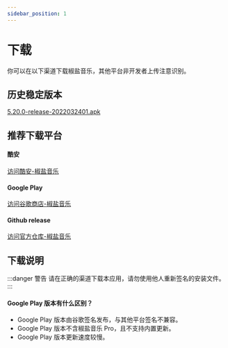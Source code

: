 ```yaml
---
sidebar_position: 1
---
```


# 下载

你可以在以下渠道下载椒盐音乐，其他平台非开发者上传注意识别。

## 历史稳定版本

[5.20.0-release-2022032401.apk](https://foyou.lanzouf.com/iJh8e0324v9a)

## 推荐下载平台

#### 酷安

[访问酷安-椒盐音乐](https://www.coolapk.com/apk/284064)

#### Google Play

[访问谷歌商店-椒盐音乐](https://play.google.com/store/apps/details?id=com.salt.music)

#### Github release

[访问官方仓库-椒盐音乐](https://github.com/Moriafly/SaltPlayerSource/releases)

## 下载说明

:::danger 警告
请在正确的渠道下载本应用，请勿使用他人重新签名的安装文件。
:::

#### Google Play 版本有什么区别？

- Google Play 版本由谷歌签名发布，与其他平台签名不兼容。
- Google Play 版本不含椒盐音乐 Pro，且不支持内置更新。
- Google Play 版本更新速度较慢。